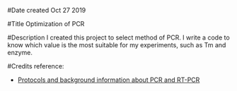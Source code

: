 #Date created
Oct 27 2019

#Title
Optimization of PCR


#Description
I created this project to select method of PCR.
I write a code to know which value is the most suitable for my experiments, such as Tm and enzyme.



#Credits
reference:
- [Protocols and background information about PCR and RT-PCR](https://www.promega.com/resources/guides/nucleic-acid-analysis/pcr-amplification/) 
